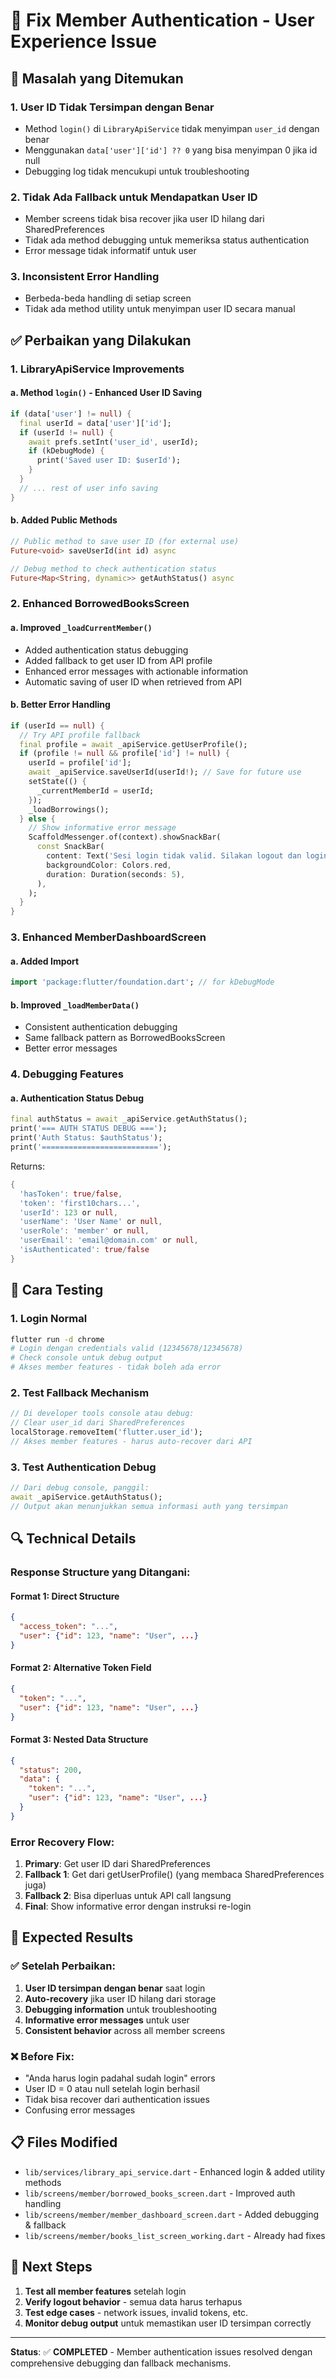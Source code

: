 # 🔐 Fix Member Authentication - User Experience Issue

## 🚨 Masalah yang Ditemukan

### 1. **User ID Tidak Tersimpan dengan Benar**

- Method `login()` di `LibraryApiService` tidak menyimpan `user_id` dengan benar
- Menggunakan `data['user']['id'] ?? 0` yang bisa menyimpan 0 jika id null
- Debugging log tidak mencukupi untuk troubleshooting

### 2. **Tidak Ada Fallback untuk Mendapatkan User ID**

- Member screens tidak bisa recover jika user ID hilang dari SharedPreferences
- Tidak ada method debugging untuk memeriksa status authentication
- Error message tidak informatif untuk user

### 3. **Inconsistent Error Handling**

- Berbeda-beda handling di setiap screen
- Tidak ada method utility untuk menyimpan user ID secara manual

## ✅ Perbaikan yang Dilakukan

### 1. **LibraryApiService Improvements**

#### a. **Method `login()` - Enhanced User ID Saving**

```dart
if (data['user'] != null) {
  final userId = data['user']['id'];
  if (userId != null) {
    await prefs.setInt('user_id', userId);
    if (kDebugMode) {
      print('Saved user ID: $userId');
    }
  }
  // ... rest of user info saving
}
```

#### b. **Added Public Methods**

```dart
// Public method to save user ID (for external use)
Future<void> saveUserId(int id) async

// Debug method to check authentication status
Future<Map<String, dynamic>> getAuthStatus() async
```

### 2. **Enhanced BorrowedBooksScreen**

#### a. **Improved `_loadCurrentMember()`**

- Added authentication status debugging
- Added fallback to get user ID from API profile
- Enhanced error messages with actionable information
- Automatic saving of user ID when retrieved from API

#### b. **Better Error Handling**

```dart
if (userId == null) {
  // Try API profile fallback
  final profile = await _apiService.getUserProfile();
  if (profile != null && profile['id'] != null) {
    userId = profile['id'];
    await _apiService.saveUserId(userId!); // Save for future use
    setState(() {
      _currentMemberId = userId;
    });
    _loadBorrowings();
  } else {
    // Show informative error message
    ScaffoldMessenger.of(context).showSnackBar(
      const SnackBar(
        content: Text('Sesi login tidak valid. Silakan logout dan login ulang untuk mengakses fitur ini.'),
        backgroundColor: Colors.red,
        duration: Duration(seconds: 5),
      ),
    );
  }
}
```

### 3. **Enhanced MemberDashboardScreen**

#### a. **Added Import**

```dart
import 'package:flutter/foundation.dart'; // for kDebugMode
```

#### b. **Improved `_loadMemberData()`**

- Consistent authentication debugging
- Same fallback pattern as BorrowedBooksScreen
- Better error messages

### 4. **Debugging Features**

#### a. **Authentication Status Debug**

```dart
final authStatus = await _apiService.getAuthStatus();
print('=== AUTH STATUS DEBUG ===');
print('Auth Status: $authStatus');
print('==========================');
```

Returns:

```dart
{
  'hasToken': true/false,
  'token': 'first10chars...',
  'userId': 123 or null,
  'userName': 'User Name' or null,
  'userRole': 'member' or null,
  'userEmail': 'email@domain.com' or null,
  'isAuthenticated': true/false
}
```

## 📱 Cara Testing

### 1. **Login Normal**

```bash
flutter run -d chrome
# Login dengan credentials valid (12345678/12345678)
# Check console untuk debug output
# Akses member features - tidak boleh ada error
```

### 2. **Test Fallback Mechanism**

```dart
// Di developer tools console atau debug:
// Clear user_id dari SharedPreferences
localStorage.removeItem('flutter.user_id');
// Akses member features - harus auto-recover dari API
```

### 3. **Test Authentication Debug**

```dart
// Dari debug console, panggil:
await _apiService.getAuthStatus();
// Output akan menunjukkan semua informasi auth yang tersimpan
```

## 🔍 Technical Details

### **Response Structure yang Ditangani:**

#### Format 1: Direct Structure

```json
{
  "access_token": "...",
  "user": {"id": 123, "name": "User", ...}
}
```

#### Format 2: Alternative Token Field

```json
{
  "token": "...",
  "user": {"id": 123, "name": "User", ...}
}
```

#### Format 3: Nested Data Structure

```json
{
  "status": 200,
  "data": {
    "token": "...",
    "user": {"id": 123, "name": "User", ...}
  }
}
```

### **Error Recovery Flow:**

1. **Primary**: Get user ID dari SharedPreferences
2. **Fallback 1**: Get dari getUserProfile() (yang membaca SharedPreferences juga)
3. **Fallback 2**: Bisa diperluas untuk API call langsung
4. **Final**: Show informative error dengan instruksi re-login

## 🎯 Expected Results

### ✅ **Setelah Perbaikan:**

1. **User ID tersimpan dengan benar** saat login
2. **Auto-recovery** jika user ID hilang dari storage
3. **Debugging information** untuk troubleshooting
4. **Informative error messages** untuk user
5. **Consistent behavior** across all member screens

### ❌ **Before Fix:**

- "Anda harus login padahal sudah login" errors
- User ID = 0 atau null setelah login berhasil
- Tidak bisa recover dari authentication issues
- Confusing error messages

## 📋 Files Modified

- `lib/services/library_api_service.dart` - Enhanced login & added utility methods
- `lib/screens/member/borrowed_books_screen.dart` - Improved auth handling
- `lib/screens/member/member_dashboard_screen.dart` - Added debugging & fallback
- `lib/screens/member/books_list_screen_working.dart` - Already had fixes

## 🚀 Next Steps

1. **Test all member features** setelah login
2. **Verify logout behavior** - semua data harus terhapus
3. **Test edge cases** - network issues, invalid tokens, etc.
4. **Monitor debug output** untuk memastikan user ID tersimpan correctly

---

**Status**: ✅ **COMPLETED** - Member authentication issues resolved dengan comprehensive debugging dan fallback mechanisms.
